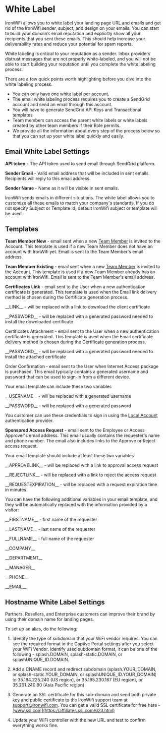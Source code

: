 # White Label

IronWiFi allows you to white label your landing page URL and emails and get rid of the IronWifi sender, subject, and design on your emails. You can start to build your domain’s email reputation and explicitly show all your recipients that you sent these emails. This should help increase your deliverability rates and reduce your potential for spam reports.

White labeling is critical to your reputation as a sender. Inbox providers distrust messages that are not properly white-labeled, and you will not be able to start building your reputation until you complete the white labeling process.

There are a few quick points worth highlighting before you dive into the white labeling process.

- You can only have one white label per account.
- The email white labeling process requires you to create a SendGrid account and send an email through this account.
- You will have to generate SendGrid API Keys and Transactional templates
- Team members can access the parent white labels or white labels created by other team members if their Role permits.
- We provide all the information about every step of the process below so that you can set up your white label quickly and easily.

## Email White Label Settings

**API token** - The API token used to send email through SendGrid platform.

**Sender Email** - Valid email address that will be included in sent emails. Recipients will reply to this email address.

**Sender Name** - Name as it will be visible in sent emails.

IronWifi sends emails in different situations. The white label allows you to customize all these emails to match your company's standards. If you do not specify Subject or Template Id, default IronWifi subject or template will be used.

## Templates

**Team Member New** - email sent when a new [Team Member](https://www.ironwifi.com/user-guide/team-members/) is invited to the Account. This template is used if a new Team Member does not have an account with IronWifi yet. Email is sent to the Team Member's email address.

**Team Member Existing** - email sent when a new [Team Member](https://www.ironwifi.com/user-guide/team-members/) is invited to the Account. This template is used if a new Team Member already has an account with IronWifi. Email is sent to the Team Member's email address.

**Certificates Link** - email sent to the User when a new authentication certificate is generated. This template is used when the Email link delivery method is chosen during the Certificate generation process.

\_\_LINK\_\_ - will be replaced with a link to download the client certificate

\_\_PASSWORD\_\_ - will be replaced with a generated password needed to install the downloaded certificate

Certificates Attachment - email sent to the User when a new authentication certificate is generated. This template is used when the Email certificate delivery method is chosen during the Certificate generation process.

\_\_PASSWORD\_\_ - will be replaced with a generated password needed to install the attached certificate

Order Confirmation - email sent to the User when Internet Access package is purchased. This email typically contains a generated username and password that can be used to sign-in from a different device.

Your email template can include these two variables

\_\_USERNAME\_\_ - will be replaced with a generated username

\_\_PASSWORD\_\_ - will be replaced with a generated password

You customer can use these credentials to sign in using the [Local Account](https://www.ironwifi.com/captive-portals/authentication-providers/) authentication provider.

 

**Sponsored Access Request** - email sent to the Employee or Access Approver's email address. This email usually contains the requester's name and phone number. The email also includes links to the Approve or Reject access request.

Your email template should include at least these two variables

\_\_APPROVELINK\_\_ - will be replaced with a link to approval access request

\_\_REJECTLINK\_\_ - will be replaced with a link to reject the access request

\_\_REQUESTEXPIRATION\_\_ - will be replaced with a request expiration time in minutes

 

You can have the following additional variables in your email template, and they will be automatically replaced with the information provided by a visitor:

 

\_\_FIRSTNAME\_\_ - first name of the requester

\_\_LASTNAME\_\_ - last name of the requester

\_\_FULLNAME__ - full name of the requester

\_\_COMPANY\_\_

\_\_DEPARTMENT\_\_

\_\_MANAGER\_\_

\_\_PHONE\_\_

\_\_EMAIL\_\_

 
## Hostname White Label Settings

Partners, Resellers, and Enterprise customers can improve their brand by using their domain name for landing pages.

To set up an alias, do the following:

1. Identify the type of subdomain that your WiFi vendor requires. You can see the required format in the Captive Portal settings after you select your WiFi Vendor. Identify used subdomain format, it can be one of the following - splash.DOMAIN, splash-static.DOMAIN, or splashUNIQUE_ID.DOMAIN.

2. Add a CNAME record and redirect subdomain (splash.YOUR_DOMAIN, or splash-static.YOUR_DOMAIN, or splashUNIQUE_ID.YOUR_DOMAIN) to 35.184.225.240 (US region), or 35.195.230.167 (EU region), or 35.201.240.80 (Asia Pacific region)

3. Generate an SSL certificate for this sub-domain and send both private key and public certificate to the IronWifi support team at support@ironwifi.com. You can get a valid SSL certificate for free here - [www.ssl.com](https://affiliates.ssl.com/623.html)

4. Update your WiFi controller with the new URL and test to confirm everything works fine.


